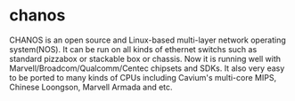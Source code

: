chanos
======
CHANOS is an open source and Linux-based multi-layer network operating system(NOS).
It can be run on all kinds of ethernet switchs such as standard pizzabox or stackable box or chassis.
Now it is running well with Marvell/Broadcom/Qualcomm/Centec chipsets and SDKs.
It also very easy to be ported to many kinds of CPUs including Cavium's multi-core MIPS, Chinese Loongson, Marvell Armada and etc.
